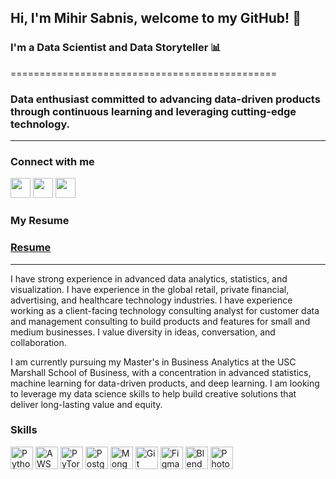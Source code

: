 ## Hi, I'm Mihir Sabnis, welcome to my GitHub! 👋  
### I'm a Data Scientist and Data Storyteller 📊
============================================== 
### Data enthusiast committed to advancing data-driven products through continuous learning and leveraging cutting-edge technology.
------------------------------------

### Connect with me 

<p align="left"> <a href="mailto:mihirraj@marshall.usc.edu" target="_blank" rel="noreferrer"><img src="https://gist.githubusercontent.com/PranoyBu/d3a635ca00fb890856ad2b12a2f92a0a/raw/mail.svg" width="32" height="32" /></a> <a href="https://www.github.com/mihirsab" target="_blank" rel="noreferrer"><img src="https://raw.githubusercontent.com/danielcranney/readme-generator/main/public/icons/socials/github.svg" width="32" height="32" /></a> <a href="https://www.linkedin.com/in/mihirrsabnis/" target="_blank" rel="noreferrer"><img src="https://raw.githubusercontent.com/danielcranney/readme-generator/main/public/icons/socials/linkedin.svg" width="32" height="32" /></a></p>

### My Resume  
### [Resume](https://drive.google.com/file/d/1i-NIzlBHuM1QsxqTIcWXhM8G0u3NitpO/view?usp=sharing)
------------------------------------
I have strong experience in advanced data analytics, statistics, and visualization. I have experience in the global retail, private financial, advertising, and healthcare technology industries. I have experience working as a client-facing technology consulting analyst for customer data and management consulting to build products and features for small and medium businesses. I value diversity in ideas, conversation, and collaboration.

I am currently pursuing my Master's in Business Analytics at the USC Marshall School of Business, with a concentration in advanced statistics, machine learning for data-driven products, and deep learning. I am looking to leverage my data science skills to help build creative solutions that deliver long-lasting value and equity.

### Skills

<p align="left">
<a href="https://www.python.org/" target="_blank" rel="noreferrer"><img src="https://raw.githubusercontent.com/danielcranney/readme-generator/main/public/icons/skills/python-colored.svg" width="36" height="36" alt="Python" /></a> <a href="https://aws.amazon.com/" target="_blank" rel="noreferrer"><img src="https://raw.githubusercontent.com/danielcranney/readme-generator/main/public/icons/skills/aws-colored.svg" width="36" height="36" alt="AWS" /></a> <a href="https://pytorch.org/" target="_blank" rel="noreferrer"><img src="https://raw.githubusercontent.com/danielcranney/readme-generator/main/public/icons/skills/pytorch-colored.svg" width="36" height="36" alt="PyTorch" /></a> <a href="https://www.postgresql.org/" target="_blank" rel="noreferrer"><img src="https://raw.githubusercontent.com/danielcranney/readme-generator/main/public/icons/skills/postgresql-colored.svg" width="36" height="36" alt="PostgreSQL" /></a> <a href="https://www.mongodb.com/" target="_blank" rel="noreferrer"><img src="https://raw.githubusercontent.com/danielcranney/readme-generator/main/public/icons/skills/mongodb-colored.svg" width="36" height="36" alt="MongoDB" /></a> <a href="https://git-scm.com/" target="_blank" rel="noreferrer"><img src="https://raw.githubusercontent.com/danielcranney/readme-generator/main/public/icons/skills/git-colored.svg" width="36" height="36" alt="Git" /></a> <a href="https://www.figma.com/" target="_blank" rel="noreferrer"><img src="https://raw.githubusercontent.com/danielcranney/readme-generator/main/public/icons/skills/figma-colored.svg" width="36" height="36" alt="Figma" /></a> <a href="https://www.blender.org/" target="_blank" rel="noreferrer"><img src="https://raw.githubusercontent.com/danielcranney/readme-generator/main/public/icons/skills/blender-colored.svg" width="36" height="36" alt="Blender" /></a> <a href="https://www.adobe.com/uk/products/photoshop.html" target="_blank" rel="noreferrer"><img src="https://raw.githubusercontent.com/danielcranney/readme-generator/main/public/icons/skills/photoshop-colored.svg" width="36" height="36" alt="Photoshop" /></a>
</p>
